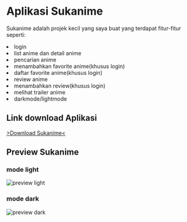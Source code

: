 # Aplikasi Sukanime
Sukanime adalah projek kecil yang saya buat yang terdapat fitur-fitur seperti:
<li>login</li>
<li>list anime dan detail anime</li>
<li>pencarian anime</li>
<li>menambahkan favorite anime(khusus login)</li>
<li>daftar favorite anime(khusus login)</li>
<li>review anime</li>
<li>menambahkan review(khusus login)</li>
<li>melihat trailer anime</li>
<li>darkmode/lightmode</li>

## Link download Aplikasi
[>Download Sukanime<](https://drive.google.com/file/d/1KIY3Gl6sRfglMDRK4e53YNeheaEggSWu/view?usp=drive_link)

## Preview Sukanime
### mode light
![preview light](preview/light.png)
### mode dark
![preview dark](preview/dark.png)